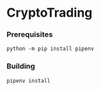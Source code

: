 # CryptoTrading

### Prerequisites

```
python -m pip install pipenv
```

### Building

```
pipenv install
```
